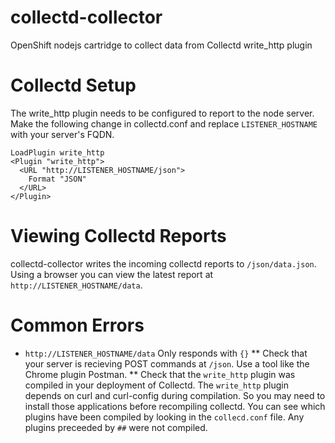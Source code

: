 collectd-collector
==================

OpenShift nodejs cartridge to collect data from Collectd write_http plugin

Collectd Setup
==================
The write_http plugin needs to be configured to report to the node server.
Make the following change in collectd.conf and replace `LISTENER_HOSTNAME` with your server's FQDN.

```
LoadPlugin write_http
<Plugin "write_http">
  <URL "http://LISTENER_HOSTNAME/json">
    Format "JSON"
  </URL>
</Plugin>
```

Viewing Collectd Reports
================
collectd-collector writes the incoming collectd reports to `/json/data.json`. Using a browser you can view the latest report at `http://LISTENER_HOSTNAME/data`.

Common Errors
=================
* `http://LISTENER_HOSTNAME/data` Only responds with `{}`
** Check that your server is recieving POST commands at `/json`. Use a tool like the Chrome plugin Postman.
** Check that the `write_http` plugin was compiled in your deployment of Collectd. The `write_http` plugin depends on curl and curl-config during compilation. So you may need to install those applications before recompiling collectd. You can see which plugins have been compiled by looking in the `collecd.conf` file. Any plugins preceeded by `##` were not compiled.
